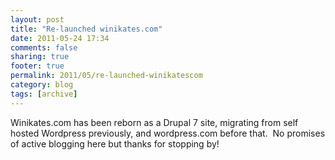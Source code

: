 ```yaml
---
layout: post
title: "Re-launched winikates.com"
date: 2011-05-24 17:34
comments: false
sharing: true
footer: true
permalink: 2011/05/re-launched-winikatescom
category: blog
tags: [archive]
---
```

<p>Winikates.com has been reborn as a Drupal 7 site, migrating from self hosted Wordpress previously, and wordpress.com before that. &nbsp;No promises of active blogging here but thanks for stopping by!</p>